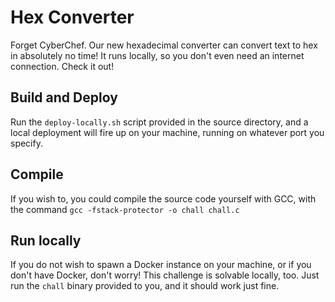 # Hex Converter
Forget CyberChef. Our new hexadecimal converter can convert text to hex in absolutely no time! It runs locally, so you don't even need an internet connection. Check it out!

## Build and Deploy
Run the `deploy-locally.sh` script provided in the source directory, and a local deployment will fire up on your machine, running on whatever port you specify.

## Compile
If you wish to, you could compile the source code yourself with GCC, with the command `gcc -fstack-protector -o chall chall.c`

## Run locally
If you do not wish to spawn a Docker instance on your machine, or if you don't have Docker, don't worry! This challenge is solvable locally, too. Just run the `chall` binary provided to you, and it should work just fine.